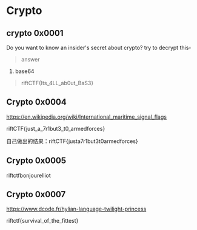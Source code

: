# Crypto

## crypto 0x0001

Do you want to know an insider's secret about crypto?
try to decrypt this-

> answer

1. base64

> riftCTF{Its_4LL_ab0ut_BaS3}

## Crypto 0x0004

https://en.wikipedia.org/wiki/International_maritime_signal_flags

riftCTF{just_a_7r1but3_t0_armedforces}

自己做出的结果：riftCTF{justa7r1but3t0armedforces}

## Crypto 0x0005

riftctfbonjourelliot

## Crypto 0x0007

https://www.dcode.fr/hylian-language-twilight-princess

riftctf{survival_of_the_fittest}